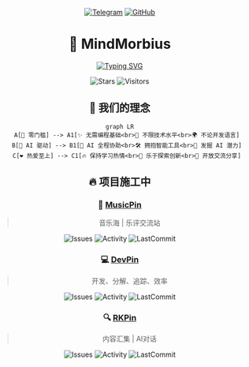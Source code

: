 <div align="center">

[![Telegram](https://img.shields.io/badge/Telegram-吹水-2CA5E0?style=for-the-badge&logo=telegram&logoColor=white)](https://t.me/mind_morbius)
[![GitHub](https://img.shields.io/badge/GitHub-想法收集-24292F?style=for-the-badge&logo=github&logoColor=white)](https://github.com/orgs/MindMorbius/discussions)

# 🧠 MindMorbius

[![Typing SVG](https://readme-typing-svg.herokuapp.com?font=Fira+Code&pause=1000&width=435&lines=让热爱成为驱动力+|+用AI释放创造力&center=true)](https://git.io/typing-svg)

![Stars](https://img.shields.io/github/stars/MindMorbius?style=for-the-badge&label=组织星标&color=blue)
![Visitors](https://visitor-badge.laobi.icu/badge?page_id=MindMorbius&style=for-the-badge)

## 🌟 我们的理念

```mermaid
graph LR
    A[🎯 零门槛] --> A1[✨ 无需编程基础<br>💫 不限技术水平<br>🌍 不论开发语言]
    B[🤖 AI 驱动] --> B1[🔮 AI 全程协助<br>🛠️ 拥抱智能工具<br>🚀 发掘 AI 潜力]
    C[❤️ 热爱至上] --> C1[🔥 保持学习热情<br>🌟 乐于探索创新<br>🤝 开放交流分享]
```

## 🔥 项目施工中



### 🎵 [MusicPin](https://github.com/MindMorbius/MusicPin)
> 音乐海 | 乐评交流站

![Issues](https://img.shields.io/github/issues/MindMorbius/MusicPin?style=for-the-badge&color=green)
![Activity](https://img.shields.io/github/commit-activity/m/MindMorbius/MusicPin?style=for-the-badge&color=purple)
![LastCommit](https://img.shields.io/github/last-commit/MindMorbius/MusicPin?style=for-the-badge&color=blue)

### 💻 [DevPin](https://github.com/MindMorbius/DevPin)
> 开发、分解、追踪、效率

![Issues](https://img.shields.io/github/issues/MindMorbius/DevPin?style=for-the-badge&color=green)
![Activity](https://img.shields.io/github/commit-activity/m/MindMorbius/DevPin?style=for-the-badge&color=purple)
![LastCommit](https://img.shields.io/github/last-commit/MindMorbius/DevPin?style=for-the-badge&color=blue)

### 🔍 [RKPin](https://github.com/MindMorbius/RKPin)
> 内容汇集 | AI对话

![Issues](https://img.shields.io/github/issues/MindMorbius/RKPin?style=for-the-badge&color=green)
![Activity](https://img.shields.io/github/commit-activity/m/MindMorbius/RKPin?style=for-the-badge&color=purple)
![LastCommit](https://img.shields.io/github/last-commit/MindMorbius/RKPin?style=for-the-badge&color=blue)

</div>




